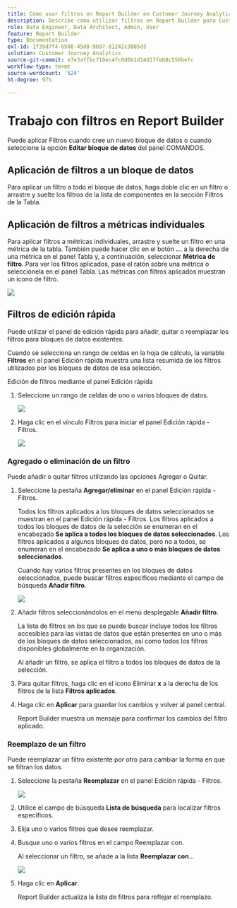 ```yaml
---
title: Cómo usar filtros en Report Builder en Customer Journey Analytics
description: Describe cómo utilizar filtros en Report Builder para Customer Journey Analytics
role: Data Engineer, Data Architect, Admin, User
feature: Report Builder
type: Documentation
exl-id: 1f39d7f4-b508-45d8-9b97-81242c3805d3
solution: Customer Journey Analytics
source-git-commit: e7e3affbc710ec4fc8d6b1d14d17feb8c556befc
workflow-type: tm+mt
source-wordcount: '524'
ht-degree: 97%

---
```


# Trabajo con filtros en Report Builder

Puede aplicar Filtros cuando cree un nuevo bloque de datos o cuando seleccione la opción **Editar bloque de datos** del panel COMANDOS.

## Aplicación de filtros a un bloque de datos

Para aplicar un filtro a todo el bloque de datos, haga doble clic en un filtro o arrastre y suelte los filtros de la lista de componentes en la sección Filtros de la Tabla.

## Aplicación de filtros a métricas individuales

Para aplicar filtros a métricas individuales, arrastre y suelte un filtro en una métrica de la tabla. También puede hacer clic en el botón **...** a la derecha de una métrica en el panel Tabla y, a continuación, seleccionar **Métrica de filtro**. Para ver los filtros aplicados, pase el ratón sobre una métrica o selecciónela en el panel Tabla. Las métricas con filtros aplicados muestran un icono de filtro.

<!-- ![](./assets/image24.png) -->

![](./assets/filter_by.png)

## Filtros de edición rápida

Puede utilizar el panel de edición rápida para añadir, quitar o reemplazar los filtros para bloques de datos existentes.

Cuando se selecciona un rango de celdas en la hoja de cálculo, la variable **Filtros** en el panel Edición rápida muestra una lista resumida de los filtros utilizados por los bloques de datos de esa selección.

Edición de filtros mediante el panel Edición rápida

1. Seleccione un rango de celdas de uno o varios bloques de datos.

   ![](./assets/select_multiple_dbs.png)

1. Haga clic en el vínculo Filtros para iniciar el panel Edición rápida - Filtros.

   ![](./assets/quick_edit_filters.png)

### Agregado o eliminación de un filtro

Puede añadir o quitar filtros utilizando las opciones Agregar o Quitar.

1. Seleccione la pestaña **Agregar/eliminar** en el panel Edición rápida - Filtros.

   Todos los filtros aplicados a los bloques de datos seleccionados se muestran en el panel Edición rápida - Filtros. Los filtros aplicados a todos los bloques de datos de la selección se enumeran en el encabezado **Se aplica a todos los bloques de datos seleccionados**. Los filtros aplicados a algunos bloques de datos, pero no a todos, se enumeran en el encabezado **Se aplica a uno o más bloques de datos seleccionados**.

   Cuando hay varios filtros presentes en los bloques de datos seleccionados, puede buscar filtros específicos mediante el campo de búsqueda **Añadir filtro**.

   ![](./assets/add_filter.png)

1. Añadir filtros seleccionándolos en el menú desplegable **Añadir filtro**.

   La lista de filtros en los que se puede buscar incluye todos los filtros accesibles para las vistas de datos que están presentes en uno o más de los bloques de datos seleccionados, así como todos los filtros disponibles globalmente en la organización.

   Al añadir un filtro, se aplica el filtro a todos los bloques de datos de la selección.

1. Para quitar filtros, haga clic en el icono Eliminar **x** a la derecha de los filtros de la lista **Filtros aplicados**.

1. Haga clic en **Aplicar** para guardar los cambios y volver al panel central.

   Report Builder muestra un mensaje para confirmar los cambios del filtro aplicado.

### Reemplazo de un filtro

Puede reemplazar un filtro existente por otro para cambiar la forma en que se filtran los datos.

1. Seleccione la pestaña **Reemplazar** en el panel Edición rápida - Filtros.

   ![](./assets/replace_filter.png)

1. Utilice el campo de búsqueda **Lista de búsqueda** para localizar filtros específicos.

1. Elija uno o varios filtros que desee reemplazar.

1. Busque uno o varios filtros en el campo Reemplazar con.

   Al seleccionar un filtro, se añade a la lista **Reemplazar con**...

   ![](./assets/replace_screen_new.png)

1. Haga clic en **Aplicar**.

   Report Builder actualiza la lista de filtros para reflejar el reemplazo.
